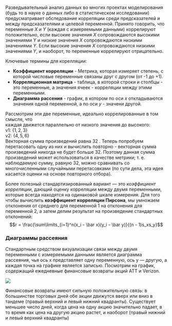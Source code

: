 Разведывательный анализ данных во многих проектах моделирования (будь то в науке о данных либо в статистическом исследовании) предусматривает обследование корреляции среди предсказателей и между предсказателями и целевой переменной. Принято говорить, что переменные $X$ и $Y$ (каждая с измеряемыми данными) коррелируют положительно, если высокие значения $X$ сопровождаются высокими значениями $Y$ и низкие значения $X$ сопровождаются низкими значениями $Y$. Если высокие значения $X$ сопровождаются низкими значениями $Y$, и наоборот, то переменные коррелируют отрицательно.

Ключевые термины для корелляции:
* **Коэффициент корреляции** - Метрика, которая измеряет степень, с которой числовые переменные связаны друг с другом (от -1 до +1).
* **Корреляционная матрица** - таблица, в которой строки и столбцы - это переменные, а значения ячеек - корреляции между этими переменными.
* **Диаграмма рассения** - график, в котором по оси $x$ откладываются значения одной переменной, а по оси $y$ - значени другой.

Рассмотрим эти две переменные, идеально коррелированные в том смысле, что  
каждая движется параллельно от низкого значения до высокого:  
v1: $\{1, 2, 3\}$  
v2: $\{4, 5, 6\}$  
Векторная сумма произведений равна 32 . Теперь попробуем перетасовать одну из них и вычислить повторно - векторная сумма произведений никогда не будет больше 32. Поэтому данная сумма произведений может использоваться в качестве метрики; т. е. наблюдаемую сумму, равную 32, можно сравнивать со многочисленными случайными перетасовками (по сути дела, эта идея касается оценки на основе повторного отбора).

Более полезный стандартизированный вариант — это *коэффициент корреляции*, дающий оценку корреляции между двумя переменными, которые всегда находятся на одинаковой шкале измерения. Для того чтобы вычислить **коэффициент корреляции Пирсона**, мы умножаем отклонения от среднего для переменной 1 на отклонения для переменной 2, а затем делим результат на произведение стандартных отклонений:
$$r = \frac{\sum\limits_{i=1}^n(x_i - \bar x)(y_i - \bar y)}{(n - 1)s_xs_y}$$
### Диаграммы рассеяния

Стандартным средством визуализации связи между двумя переменными с измеряемыми данными является диаграмма рассеяния, чья ось x представляет одну переменную, ось y — другую, а каждая точка на графике является записью. Посмотрим на график, содержащий ежедневные финансовые возвраты акций ATT и Verizon.

<img src="https://i.imgur.com/Wk5FDQc.png">

Финансовые возвраты имеют сильную положительную связь: в большинстве торговых дней обе акции движутся вверх или вниз в тандеме (правый верхний и левый нижний квадранты). Существует меньшее число дней, когда цена на одну акцию значительно падает, в то время как цена на другую акцию растет, и наоборот (правый нижний и левый верхний квадранты)
